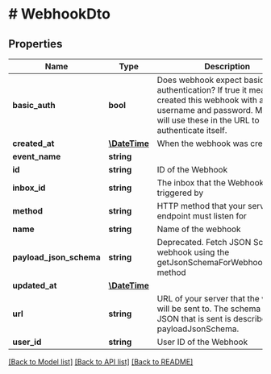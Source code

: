 # # WebhookDto

## Properties

Name | Type | Description | Notes
------------ | ------------- | ------------- | -------------
**basic_auth** | **bool** | Does webhook expect basic authentication? If true it means you created this webhook with a username and password. MailSlurp will use these in the URL to authenticate itself. | [optional] 
**created_at** | [**\DateTime**](\DateTime) | When the webhook was created | [optional] 
**event_name** | **string** |  | [optional] 
**id** | **string** | ID of the Webhook | [optional] 
**inbox_id** | **string** | The inbox that the Webhook will be triggered by | [optional] 
**method** | **string** | HTTP method that your server endpoint must listen for | [optional] 
**name** | **string** | Name of the webhook | [optional] 
**payload_json_schema** | **string** | Deprecated. Fetch JSON Schema for webhook using the getJsonSchemaForWebhookPayload method | [optional] 
**updated_at** | [**\DateTime**](\DateTime) |  | 
**url** | **string** | URL of your server that the webhook will be sent to. The schema of the JSON that is sent is described by the payloadJsonSchema. | [optional] 
**user_id** | **string** | User ID of the Webhook | [optional] 

[[Back to Model list]](../../README#documentation-for-models) [[Back to API list]](../../README#documentation-for-api-endpoints) [[Back to README]](../../README)


